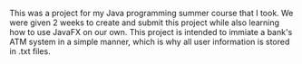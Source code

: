 This was a project for my Java programming summer course that I took. We were given 2 weeks to create and submit this project while 
also learning how to use JavaFX on our own. This project is intended to immiate a bank's ATM system in a simple manner, which is why
all user information is stored in .txt files. 
